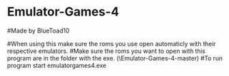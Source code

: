 # Emulator-Games-4
#Made by BlueToad10

#When using this make sure the roms you use open automaticly with their respective emulators.
#Make sure the roms you want to open with this program are in the folder with the exe. (\Emulator-Games-4-master)
#To run program start emulatorgames4.exe
